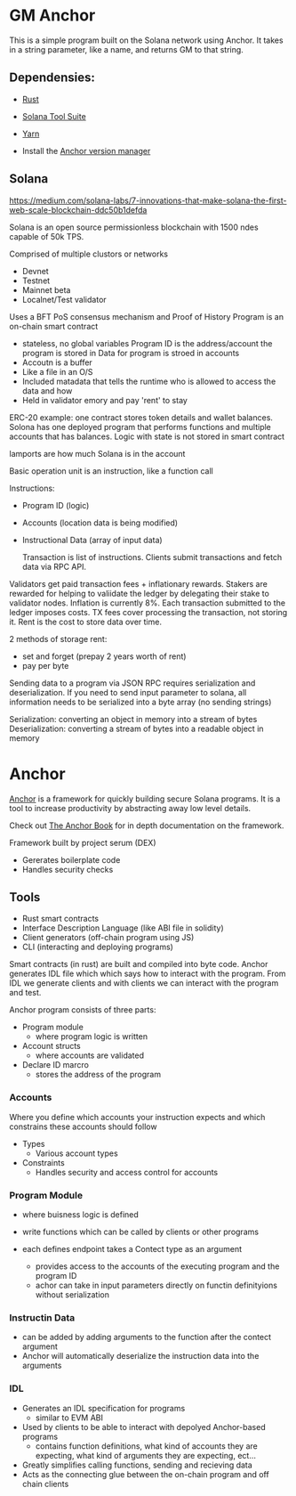 # GM Anchor

This is a simple program built on the Solana network using Anchor. It takes in a string parameter, like a name, and returns GM to that string.

## Dependensies:

- [Rust](https://www.rust-lang.org/tools/install)
- [Solana Tool Suite](https://docs.solana.com/cli/install-solana-cli-tools)
- [Yarn](https://yarnpkg.com/getting-started/install)

- Install the [Anchor version manager](https://book.anchor-lang.com/getting_started/installation.html)

## Solana

https://medium.com/solana-labs/7-innovations-that-make-solana-the-first-web-scale-blockchain-ddc50b1defda

Solana is an open source permissionless blockchain with 1500 ndes capable of 50k TPS.

Comprised of multiple clustors or networks

- Devnet
- Testnet
- Mainnet beta
- Localnet/Test validator

Uses a BFT PoS consensus mechanism and Proof of History
Program is an on-chain smart contract

- stateless, no global variables
  Program ID is the address/account the program is stored in
  Data for program is stroed in accounts
- Accoutn is a buffer
- Like a file in an O/S
- Included matadata that tells the runtime who is allowed to access the data and how
- Held in validator emory and pay 'rent' to stay

ERC-20 example: one contract stores token details and wallet balances. Solona has one deployed program that performs functions and multiple accounts that has balances. Logic with state is not stored in smart contract

lamports are how much Solana is in the account

Basic operation unit is an instruction, like a function call

Instructions:

- Program ID (logic)
- Accounts (location data is being modified)
- Instructional Data (array of input data)

  Transaction is list of instructions. Clients submit transactions and fetch data via RPC API.

Validators get paid transaction fees + inflationary rewards. Stakers are rewarded for helping to valiidate the ledger by delegating their stake to validator nodes. Inflation is currently 8%. Each transaction submitted to the ledger imposes costs. TX fees cover processing the transaction, not storing it. Rent is the cost to store data over time.

2 methods of storage rent:

- set and forget (prepay 2 years worth of rent)
- pay per byte

Sending data to a program via JSON RPC requires serialization and deserialization. If you need to send input parameter to solana, all information needs to be serialized into a byte array (no sending strings)

Serialization: converting an object in memory into a stream of bytes
Deserialization: converting a stream of bytes into a readable object in memory

# Anchor

[Anchor](https://github.com/coral-xyz/anchor) is a framework for quickly building secure Solana programs. It is a tool to increase productivity by abstracting away low level details.

Check out [The Anchor Book](https://book.anchor-lang.com/) for in depth documentation on the framework.

Framework built by project serum (DEX)

- Gererates boilerplate code
- Handles security checks

## Tools

- Rust smart contracts
- Interface Description Language (like ABI file in solidity)
- Client generators (off-chain program using JS)
- CLI (interacting and deploying programs)

Smart contracts (in rust) are built and compiled into byte code. Anchor generates IDL file which which says how to interact with the program. From IDL we generate clients and with clients we can interact with the program and test.

Anchor program consists of three parts:

- Program module
  - where program logic is written
- Account structs
  - where accounts are validated
- Declare ID marcro
  - stores the address of the program

### Accounts

Where you define which accounts your instruction expects and which constrains these accounts should follow

- Types
  - Various account types
- Constraints
  - Handles security and access control for accounts

### Program Module

- where buisness logic is defined
- write functions which can be called by clients or other programs
- each defines endpoint takes a Contect type as an argument

  - provides access to the accounts of the executing program and the program ID
  - achor can take in input parameters directly on functin definityions without serialization

### Instructin Data

- can be added by adding arguments to the function after the contect argument
- Anchor will automatically deserialize the instruction data into the arguments

### IDL

- Generates an IDL specification for programs
  - similar to EVM ABI
- Used by clients to be able to interact with depolyed Anchor-based programs
  - contains function definitions, what kind of accounts they are expecting, what kind of arguments they are expecting, ect...
- Greatly simplifies calling functions, sending and recieving data
- Acts as the connecting glue between the on-chain program and off chain clients
